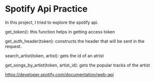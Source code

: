 # Spotify Api Practice

In this project, I tried to explore the spotify api.

get_token(): this function helps in getting access token

get_auth_header(token): constructs the header that will be sent in the request.

search_artist(token, artist): gets the id of an atrist

get_songs_by_artist(token, artist_id): gets the popular tracks of the artist

https://developer.spotify.com/documentation/web-api
